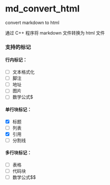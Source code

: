 # md_convert_html
convert markdown to html

通过 C++ 程序将 markdown 文件转换为 html 文件

### 支持的标记
#### 行内标记：
- [ ] 文本格式化
- [ ] 脚注
- [ ] 地址
- [ ] 图片
- [ ] 数学公式$

#### 单行块标记：
- [x] 标题
- [ ] 列表
- [x] 引用
- [ ] 分割线

#### 多行块标记：
- [ ] 表格
- [ ] 代码块
- [ ] 数学公式$$